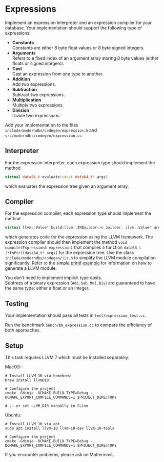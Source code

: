 # Expressions

Implement an expression interpreter and an expression compiler for your database.
Your implementation should support the following type of expressions:

* **Constants**  
  Constants are either 8 byte float values or 8 byte signed integers.
* **Arguments**  
  Refers to a fixed index of an argument array storing 8 byte values (either floats or signed integers).
* **Cast**  
  Cast an expression from one type to another.
* **Addition**  
  Add two expressions.
* **Subtraction**  
  Subtract two expressions.
* **Multiplication**  
  Multiply two expressions.
* **Division**  
  Divide two expressions.

Add your implementation to the files  
`include/moderndbs/codegen/expression.h` and  
`src/moderndbs/codegen/expression.cc`.

## Interpreter
For the expression interpreter, each expression type should implement the method 
```c++
virtual data64_t evaluate(const data64_t* args)
```
which evaluates the expression tree given an argument array.

## Compiler
For the expression compiler, each expression type should implement the method 
```c++
virtual llvm::Value* build(llvm::IRBuilder<>& builder, llvm::Value* args)
```
which generates code for the expression using the LLVM framework.
The expression compiler should then implement the method `void compile(Expression& expression)` that compiles a function `data64_t (*fnPtr)(data64_t* args)` for the expression tree.
Use the class `include/moderndbs/codegen/jit.h` to simplify the LLVM module compilation significantly.
Refer to the simple [printf example](src/codegen/example/printf.cc) for information on how to generate a LLVM module.

You don't need to implement implicit type casts.  
Subtrees of a binary expression (`Add`, `Sub`, `Mul`, `Div`) are guaranteed to have the same type: either a float or an integer.

## Testing
Your implementation should pass all tests in `test/expression_test.cc`.

Run the benchmark `bench/bm_expression.cc` to compare the efficiency of both approaches.

## Setup
This task requires LLVM 7 which must be installed separately.

MacOS:
```
# Install LLVM 10 via homebrew
brew install llvm@10

# Configure the project
cmake -GNinja -DCMAKE_BUILD_TYPE=Debug -DCMAKE_EXPORT_COMPILE_COMMANDS=1 $PROJECT_DIRECTORY

# ...or set LLVM_DIR manually in CLion
```

Ubuntu:
```
# Install LLVM 10 via apt
sudo apt install llvm-10 llvm-10-dev llvm-10-tools

# Configure the project
cmake -GNinja -DCMAKE_BUILD_TYPE=Debug -DCMAKE_EXPORT_COMPILE_COMMANDS=1 $PROJECT_DIRECTORY
```

If you encounter problems, please ask on Mattermost.
